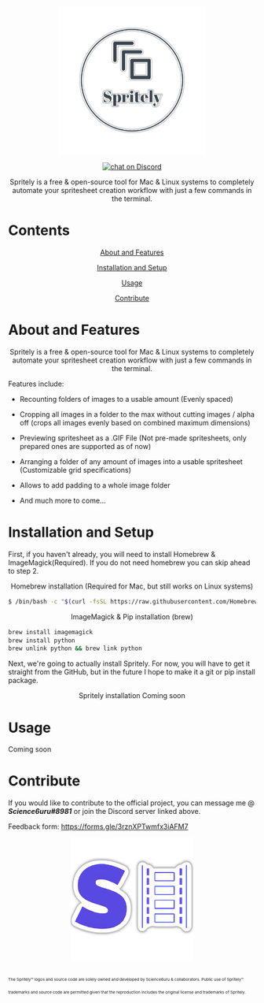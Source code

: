 <p align="center">
    <img src="https://raw.githubusercontent.com/science6uru/Spritely/main/logos/my-image%20(2)%20(1).png" 
    alt = "Logo Image" height= "300" width= "300">
</p>
<p align="center">
    <a href="https://discord.gg/xVtbCuaGfM">
        <img src="https://img.shields.io/discord/1034604635807285392?label=Discord&logo=Discord&style=for-the-badge"
            alt="chat on Discord"></a>
</p>
<p align="center">
Spritely is a free & open-source tool for Mac & Linux systems to completely automate your spritesheet creation workflow with just a few commands in the terminal.

# Contents
</p>
<p align="center">
    <a href="https://github.com/science6uru/Spritely#about-and-features">
    About and Features

</p>
<p align="center">
    <a href="https://github.com/science6uru/Spritely#installation-and-setup">
    Installation and Setup
        
</p>
<p align="center">
    <a href="https://github.com/science6uru/Spritely#usage">
    Usage
        
</p>
<p align="center">
    <a href="https://github.com/science6uru/Spritely#contribute">
    Contribute
</a>

# About and Features
</p>
<p align="center">
Spritely is a free & open-source tool for Mac & Linux systems to completely automate your spritesheet creation workflow with just a few commands in the terminal. 

Features include:

- Recounting folders of images to a usable amount (Evenly spaced)

- Cropping all images in a folder to the max without cutting images / alpha off (crops all images evenly based on combined maximum dimensions)

- Previewing spritesheet as a .GIF File (Not pre-made spritesheets, only prepared ones are supported as of now)

- Arranging a folder of any amount of images into a usable spritesheet (Customizable grid specifications)

- Allows to add padding to a whole image folder
    
- And much more to come...

# Installation and Setup
First, if you haven't already, you will need to install Homebrew & ImageMagick(Required). If you do not need homebrew you can skip ahead to step 2.
<p align="center">
Homebrew installation (Required for Mac, but still works on Linux systems)

```sh
$ /bin/bash -c "$(curl -fsSL https://raw.githubusercontent.com/Homebrew/install/HEAD/install.sh)"
```

<p align="center">
ImageMagick & Pip installation (brew)
    
```sh
brew install imagemagick
brew install python
brew unlink python && brew link python
```

Next, we're going to actually install Spritely. For now, you will have to get it straight from the GitHub, but in the future I hope to make it a git or pip install package.
<p align="center">
Spritely installation 
Coming soon

# Usage
    
Coming soon 
    
# Contribute

If you would like to contribute to the official project, you can message me @ ***Science6uru#8981*** or join the Discord server linked above.

Feedback form: https://forms.gle/3rznXPTwmfx3iAFM7

    

<p align="center">
    <img src="https://raw.githubusercontent.com/science6uru/Spritely/main/logos/my-image%20(4)%20(1)%20(1).png" 
    alt = "Logo Image" height= "250" width= "250">
    
   <sub><sub><sub>The Spritely™ logos and source code are solely owned and developed by Science6uru & collaborators. Public use of Spritely™ trademarks and source code are permitted given that the reproduction includes the original license and trademarks of Spritely.</sub>
   
